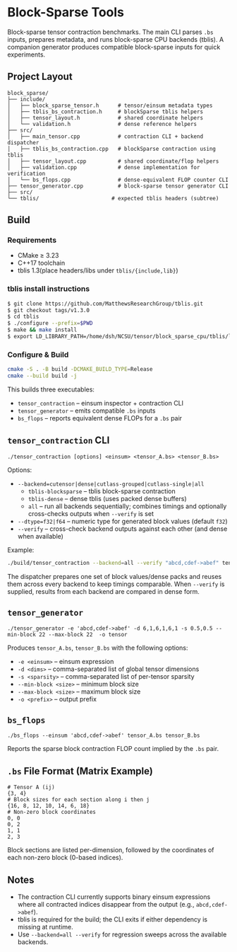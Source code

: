 # Block-Sparse Tools

Block-sparse tensor contraction benchmarks. The main CLI parses `.bs` inputs, prepares metadata, and runs block-sparse CPU backends (tblis). A companion generator produces compatible block-sparse inputs for quick experiments.

## Project Layout

```
block_sparse/
├── include/
│   ├── block_sparse_tensor.h      # tensor/einsum metadata types
│   ├── tblis_bs_contraction.h     # blockSparse tblis helpers
│   ├── tensor_layout.h            # shared coordinate helpers
│   └── validation.h               # dense reference helpers
├── src/
│   ├── main_tensor.cpp            # contraction CLI + backend dispatcher
│   ├── tblis_bs_contraction.cpp   # blockSparse contraction using tblis
│   ├── tensor_layout.cpp          # shared coordinate/flop helpers
│   ├── validation.cpp             # dense implementation for verification
│   └── bs_flops.cpp               # dense-equivalent FLOP counter CLI
├── tensor_generator.cpp           # block-sparse tensor generator CLI
├── src/
└── tblis/                       # expected tblis headers (subtree)
```

## Build

### Requirements

- CMake ≥ 3.23
- C++17 toolchain
- tblis 1.3(place headers/libs under
  `tblis/{include,lib}`)

### tblis install instructions
```bash
$ git clone https://github.com/MatthewsResearchGroup/tblis.git
$ git checkout tags/v1.3.0
$ cd tblis
$ ./configure --prefix=$PWD
$ make && make install
$ export LD_LIBRARY_PATH=/home/dsh/NCSU/tensor/block_sparse_cpu/tblis/lib/:LD_LIBRARY_PATH
```
### Configure & Build

```bash
cmake -S . -B build -DCMAKE_BUILD_TYPE=Release
cmake --build build -j
```

This builds three executables:

- `tensor_contraction` – einsum inspector + contraction CLI
- `tensor_generator` – emits compatible `.bs` inputs
- `bs_flops` – reports equivalent dense FLOPs for a `.bs` pair

## `tensor_contraction` CLI

```
./tensor_contraction [options] <einsum> <tensor_A.bs> <tensor_B.bs>
```

Options:

- `--backend=cutensor|dense|cutlass-grouped|cutlass-single|all`
  - `tblis-blocksparse` – tblis block-sparse contraction
  - `tblis-dense` – dense tblis (uses packed dense buffers)
  - `all` – run all backends sequentially; combines timings and optionally
    cross-checks outputs when `--verify` is set
- `--dtype=f32|f64` – numeric type for generated block values (default `f32`)
- `--verify` – cross-check backend outputs against each other (and dense when
  available)

Example:

```bash
./build/tensor_contraction --backend=all --verify "abcd,cdef->abef" tensor_A.bs tensor_B.bs
```

The dispatcher prepares one set of block values/dense packs and reuses them
across every backend to keep timings comparable. When `--verify` is supplied,
results from each backend are compared in dense form.

## `tensor_generator`

```
./tensor_generator -e 'abcd,cdef->abef' -d 6,1,6,1,6,1 -s 0.5,0.5 --min-block 22 --max-block 22  -o tensor
```

Produces `tensor_A.bs`, `tensor_B.bs` with the following options:
- `-e <einsum>` – einsum expression
- `-d <dims>` – comma-separated list of global tensor dimensions
- `-s <sparsity>` – comma-separated list of per-tensor sparsity
- `--min-block <size>` – minimum block size
- `--max-block <size>` – maximum block size
- `-o <prefix>` – output prefix

## `bs_flops`

```
./bs_flops --einsum 'abcd,cdef->abef' tensor_A.bs tensor_B.bs
```

Reports the sparse block contraction FLOP count implied by the `.bs` pair.

## `.bs` File Format (Matrix Example)

```
# Tensor A (ij)
{3, 4}
# Block sizes for each section along i then j
{16, 8, 12, 10, 14, 6, 18}
# Non-zero block coordinates
0, 0
0, 2
1, 1
2, 3
```

Block sections are listed per-dimension, followed by the coordinates of each
non-zero block (0-based indices).

## Notes

- The contraction CLI currently supports binary einsum expressions where all
  contracted indices disappear from the output (e.g., `abcd,cdef->abef`).
- tblis is required for the build; the CLI exits if either
  dependency is missing at runtime.
- Use `--backend=all --verify` for regression sweeps across the available
  backends.
